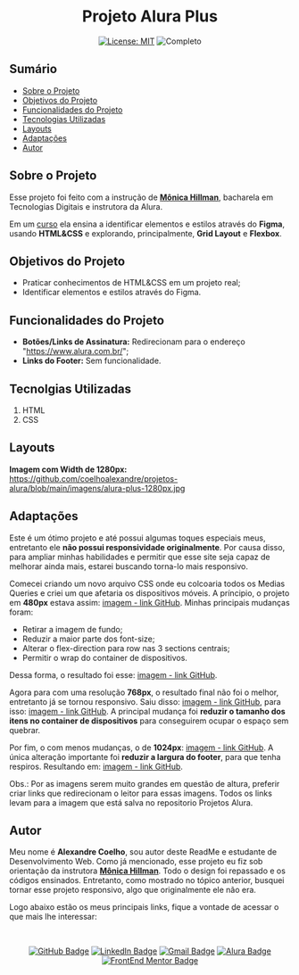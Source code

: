 <h1 align="center"> Projeto Alura Plus </h1>

<p align="center">  </p>

<div align="center">

<a href="https://github.com/coelhoalexandre/projeto-alura-plus/blob/main/LICENSE" target="_blank"><img src="https://img.shields.io/badge/License-MIT-yellow.svg" alt="License: MIT"></a> <img src="https://img.shields.io/badge/Completo-lightgreen.svg" alt="Completo">

</div>


## Sumário

- [Sobre o Projeto](#sobre-o-projeto)
- [Objetivos do Projeto](#objetivos-do-projeto)
- [Funcionalidades do Projeto](#funcionalidades-do-projeto)
- [Tecnologias Utilizadas](#tecnolgias-utilizadas)
- [Layouts](#layouts)
- [Adaptações](#adaptações)
- [Autor](#autor)

## Sobre o Projeto

Esse projeto foi feito com a instrução de [**Mônica Hillman**](https://github.com/MonicaHillman), bacharela em Tecnologias Digitais e instrutora da Alura.

Em um [curso](https://cursos.alura.com.br/course/html-css-praticando-html-css) ela ensina a identificar elementos e estilos através do **Figma**, usando **HTML&CSS** e explorando, principalmente, **Grid Layout** e **Flexbox**.

## Objetivos do Projeto

- Praticar conhecimentos de HTML&CSS em um projeto real;
- Identificar elementos e estilos através do Figma.

## Funcionalidades do Projeto

- **Botões/Links de Assinatura:** Redirecionam para o endereço "https://www.alura.com.br/";
- **Links do Footer:** Sem funcionalidade.

## Tecnolgias Utilizadas

1. HTML
2. CSS

## Layouts

**Imagem com Width de 1280px:** https://github.com/coelhoalexandre/projetos-alura/blob/main/imagens/alura-plus-1280px.jpg

## Adaptações

Este é um ótimo projeto e até possui algumas toques especiais meus, entretanto ele **não possui responsividade originalmente**. Por causa disso, para ampliar minhas habilidades e permitir que esse site seja capaz de melhorar ainda mais, estarei buscando torna-lo mais responsivo.

Comecei criando um novo arquivo CSS onde eu colcoaria todos os Medias Queries e criei um que afetaria os dispositivos móveis. A príncipio, o projeto em **480px** estava assim: [imagem - link GitHub](https://github.com/coelhoalexandre/projetos-alura/blob/main/imagens/alura-plus-sr-480px.jpg). Minhas principais mudanças foram:

- Retirar a imagem de fundo;
- Reduzir a maior parte dos font-size;
- Alterar o flex-direction para row nas 3 sections centrais;
- Permitir o wrap do container de dispositivos.

Dessa forma, o resultado foi esse: [imagem - link GitHub](https://github.com/coelhoalexandre/projetos-alura/blob/main/imagens/alura-plus-cr-480px.jpg).

Agora para com uma resolução **768px**, o resultado final não foi o melhor, entretanto já se tornou responsivo. Saiu disso: [imagem - link GitHub](https://github.com/coelhoalexandre/projetos-alura/blob/main/imagens/alura-plus-sr-768px.jpg), para isso: [imagem - link GitHub](https://github.com/coelhoalexandre/projetos-alura/blob/main/imagens/alura-plus-cr-768px.jpg). A principal mudança foi **reduzir o tamanho dos itens no container de dispositivos** para conseguirem ocupar o espaço sem quebrar.

Por fim, o com menos mudanças, o de **1024px**: [imagem - link GitHub](https://github.com/coelhoalexandre/projetos-alura/blob/main/imagens/alura-plus-sr-1024.jpg). A única alteração importante foi **reduzir a largura do footer**, para que tenha respiros. Resultando em: [imagem - link GitHub](https://github.com/coelhoalexandre/projetos-alura/blob/main/imagens/alura-plus-cr-1024px.jpg).

Obs.: Por as imagens serem muito grandes em questão de altura, preferir criar links que redirecionam o leitor para essas imagens. Todos os links levam para a imagem que está salva no repositorio Projetos Alura.

## Autor

Meu nome é **Alexandre Coelho**, sou autor deste ReadMe e estudante de Desenvolvimento Web. Como já mencionado, esse projeto eu fiz sob orientação da instrutora [**Mônica Hillman**](https://github.com/MonicaHillman). Todo o design foi repassado e os códigos ensinados. Entretanto, como mostrado no tópico anterior, busquei tornar esse projeto responsivo, algo que originalmente ele não era.

Logo abaixo estão os meus principais links, fique a vontade de acessar o que mais lhe interessar:

<br>

<div align="center">

<a href = "https://github.com/coelhoalexandre"><img src="https://img.shields.io/badge/GitHub-%23333?style=for-the-badge&logo=github&logoColor=white" alt="GitHub Badge"></a>
<a href="https://www.linkedin.com/in/-coelhoalexandre/" target="_blank"><img src="https://img.shields.io/badge/-LinkedIn-%230077B5?style=for-the-badge&logo=linkedin&logoColor=white" alt="LinkedIn Badge"></a>
<a href = "mailto:alexandrecoelhocontato@gmail.com" target="_blank"><img src="https://img.shields.io/badge/-Gmail-critical?style=for-the-badge&logo=gmail&logoColor=white" target="_blank" alt="Gmail Badge"></a>
<a href = "https://cursos.alura.com.br/user/coelhoalexandre" target="_blank"><img src="https://img.shields.io/badge/Alura-0747a6?style=for-the-badge&logo=alura&logoColor=white" target="_blank" alt="Alura Badge"></a>
<a href = "https://www.frontendmentor.io/profile/coelhoalexandre" target="_blank"><img src="https://img.shields.io/badge/Frontend_Mentor-white?style=for-the-badge&logo=frontendmentor&logoColor=blue" alt="FrontEnd Mentor Badge">
